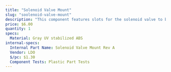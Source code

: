 ```yaml
---
title: "Solenoid Valve Mount"
slug: "soolenoid-valve-mount"
description: "This component features slots for the solenoid valve to be mounted with zip ties. It also doubles as a cable management part for routing cables behind the electronics box."
price: $6.00
quantity: 1
specs:
  Material: Gray UV stabilized ABS
internal-specs:
  Internal Part Name: Solenoid Valve Mount Rev A
  Vendor: LDO
  $/pc: $1.30
  Component Tests: Plastic Part Tests
---
```

